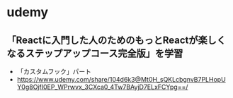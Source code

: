 # udemy
## 「Reactに入門した人のためのもっとReactが楽しくなるステップアップコース完全版」を学習
- 「カスタムフック」パート
- https://www.udemy.com/share/104d6k3@Mt0H_sQKLcbgnvB7PLHopUY0g8OjfI0EP_WPrwvx_3CXca0_4Tw7BAyjD7ELxFCYpg==/
